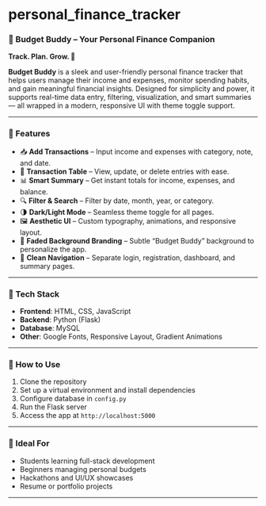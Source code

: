 # personal_finance_tracker

### 💸 Budget Buddy – Your Personal Finance Companion

**Track. Plan. Grow. 🌱**

**Budget Buddy** is a sleek and user-friendly personal finance tracker that helps users manage their income and expenses, monitor spending habits, and gain meaningful financial insights. Designed for simplicity and power, it supports real-time data entry, filtering, visualization, and smart summaries — all wrapped in a modern, responsive UI with theme toggle support.

---

### 🔑 Features

* 📥 **Add Transactions** – Input income and expenses with category, note, and date.
* 🧾 **Transaction Table** – View, update, or delete entries with ease.
* 📊 **Smart Summary** – Get instant totals for income, expenses, and balance.
* 🔍 **Filter & Search** – Filter by date, month, year, or category.
* 🌗 **Dark/Light Mode** – Seamless theme toggle for all pages.
* 🖼️ **Aesthetic UI** – Custom typography, animations, and responsive layout.
* 🧠 **Faded Background Branding** – Subtle “Budget Buddy” background to personalize the app.
* 🧭 **Clean Navigation** – Separate login, registration, dashboard, and summary pages.

---

### 📁 Tech Stack

* **Frontend**: HTML, CSS, JavaScript
* **Backend**: Python (Flask)
* **Database**: MySQL
* **Other**: Google Fonts, Responsive Layout, Gradient Animations

---

### 🚀 How to Use

1. Clone the repository
2. Set up a virtual environment and install dependencies
3. Configure database in `config.py`
4. Run the Flask server
5. Access the app at `http://localhost:5000`

---

### 🙌 Ideal For

* Students learning full-stack development
* Beginners managing personal budgets
* Hackathons and UI/UX showcases
* Resume or portfolio projects

---

